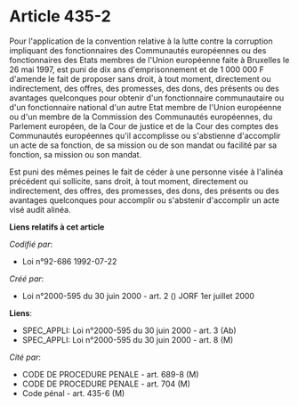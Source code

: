# Article 435-2

Pour l'application de la convention relative à la lutte contre la corruption impliquant des fonctionnaires des Communautés
européennes ou des fonctionnaires des Etats membres de l'Union européenne faite à Bruxelles le 26 mai 1997, est puni de dix
ans d'emprisonnement et de 1 000 000 F d'amende le fait de proposer sans droit, à tout moment, directement ou indirectement,
des offres, des promesses, des dons, des présents ou des avantages quelconques pour obtenir d'un fonctionnaire communautaire
ou d'un fonctionnaire national d'un autre Etat membre de l'Union européenne ou d'un membre de la Commission des Communautés
européennes, du Parlement européen, de la Cour de justice et de la Cour des comptes des Communautés européennes qu'il
accomplisse ou s'abstienne d'accomplir un acte de sa fonction, de sa mission ou de son mandat ou facilité par sa fonction, sa
mission ou son mandat.

Est puni des mêmes peines le fait de céder à une personne visée à l'alinéa précédent qui sollicite, sans droit, à tout
moment, directement ou indirectement, des offres, des promesses, des dons, des présents ou des avantages quelconques pour
accomplir ou s'abstenir d'accomplir un acte visé audit alinéa.

**Liens relatifs à cet article**

_Codifié par_:

  - Loi n°92-686 1992-07-22

_Créé par_:

  - Loi n°2000-595 du 30 juin 2000 - art. 2 () JORF 1er juillet 2000

**Liens**:

  - SPEC_APPLI: Loi n°2000-595 du 30 juin 2000 - art. 3 (Ab)
  - SPEC_APPLI: Loi n°2000-595 du 30 juin 2000 - art. 8 (M)

_Cité par_:

  - CODE DE PROCEDURE PENALE - art. 689-8 (M)
  - CODE DE PROCEDURE PENALE - art. 704 (M)
  - Code pénal - art. 435-6 (M)
